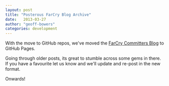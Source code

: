 ```yaml
---
layout: post
title: "Posterous FarCry Blog Archive"
date:   2013-03-27
author: "geoff-bowers"
categories: development
---
```


With the move to GitHub repos, we've moved the [FarCry Committers Blog](/com.posterous.farcry/) to GitHub Pages.

Going through older posts, its great to stumble across some gems in there.  If you have a favourite let us know and we'll update and re-post in the new format.

Onwards!